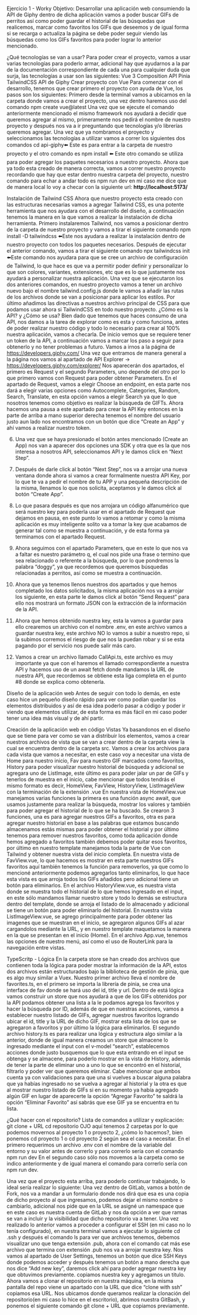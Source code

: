 Ejercicio 1 - Worky
Objetivo: Desarrollar una aplicación web consumiendo la API de Giphy dentro de dicha aplicación vamos a poder buscar GIFs de perritos así como poder guardar el historial de las búsquedas que realicemos, marcar como favoritos los GIFs que deseemos y de igual forma si se recarga o actualiza la página se debe poder seguir viendo las búsquedas como los GIFs favoritos para poder lograr lo anterior mencionado.

¿Qué tecnologías se van a usar?
Para poder crear el proyecto, vamos a usar varias tecnologías para poderlo armar, adicional hay que ayudarnos a la par de la documentación correspondiente de cada una para cualquier duda que surja, las tecnologías a usar son las siguientes:
Vue 3 Composition API
Pinia
TailwindCSS
API de Giphy
Crear proyecto con Vue
Para comenzar con el desarrollo, tenemos que crear primero el proyecto con ayuda de Vue, los pasos son los siguientes:
Primero desde la terminal vamos a ubicarnos en la carpeta donde vamos a crear el proyecto, una vez dentro haremos uso del comando npm create vue@latest
Una vez que se ejecute el comando anteriormente mencionado el mismo framework nos ayudará a decidir que queremos agregar al mismo, primeramente nos pedirá el nombre de nuestro proyecto y después nos va a ir preguntando que tecnologías y/o librerías queremos agregar.
Una vez que ya nombramos el proyecto y seleccionamos las tecnologías a utilizar vamos a correr los siguientes dos comandos cd api-giphy⬅️ Este es para entrar a la carpeta de nuestro proyecto y el otro comando es npm install ⬅️ Este otro comando se utiliza para poder agregar los paquetes necesarios a nuestro proyecto.
Ahora que ya todo esta creado de manera correcta, vamos a correr nuestro proyecto recordando que hay que estar dentro nuestra carpeta del proyecto, nuestro comando para echar a andar todo es npm run dev en mi caso me dice que de manera local lo voy a checar con la siguiente url: **http://localhost:5173/**

Instalación de Tailwind CSS
Ahora que nuestro proyecto esta creado con las estructuras necesarias vamos a agregar Tailwind CSS, es una potente herramienta que nos ayudara con el desarrollo del diseño, a continuación tenemos la manera en la que vamos a realizar la instalación de dicha herramienta.
Primero instalaremos Tailwind, nos vamos a posicionar dentro de la carpeta de nuestro proyecto y vamos a tirar el siguiente comando
npm install -D tailwindcss ⬅️Este nos ayudara a realizar la instalación dentro de nuestro proyecto con todos los paquetes necesarios.
Después de ejecutar el anterior comando, vamos a tirar el siguiente comando npx tailwindcss init ⬅️Este comando nos ayudara para que se cree un archivo de configuración de Tailwind, lo que hace es que va a permitir poder definir y personalizar lo que son colores, variantes, extensiones, etc que es lo que justamente nos ayudará a personalizar nuestra aplicación.
Una vez que se ejecutaron los dos anteriores comandos, en nuestro proyecto vamos a tener un archivo nuevo bajo el nombre tailwind.config.js donde le vamos a añadir las rutas de los archivos donde se van a posicionar para aplicar los estilos.
Por último añadimos las directivas a nuestros archivo principal de CSS para que podamos usar ahora si TailwindCSS en todo nuestro proyecto.
¿Cómo es la API? y ¿Cómo se usa?
Bien dado que tenemos que haces consumo de una API, nos damos a la tarea de explorar como es esta y como funciona, antes de poder realizar nuestro código y todo lo necesario para crear al 100% nuestra aplicación, vamos a checarla.
De inicio vemos que se requiere tener un token de la API, a continuación vamos a marcar los paso a seguir para obtenerlo y no tener problemas a futuro.
Vamos a irnos a la página de https://developers.giphy.com/
Una vez que entramos de manera general a la página nos vamos al apartado de API Explorer -> https://developers.giphy.com/explorer/
Nos aparecerán dos apartados, el primero es Request y el segundo Parameters, uno depende del otro por lo que primero vamos con Request para poder obtener Parameters.
En el apartado de Request, vamos a elegir Choose an endpoint, en esta parte nos dará a elegir varias opciones como Autocomplete, Categories, Random, Search, Translate, en esta opción vamos a elegir Search ya que lo que nosotros tenemos como objetivo es realizar la búsqueda de GIFTs.
Ahora hacemos una pausa a este apartado para crear la API Key entonces en la parte de arriba a mano superior derecha tenemos el nombre del usuario justo aun lado nos encontramos con un botón que dice “Create an App” y ahí vamos a realizar nuestro token.

6. Una vez que se haya presionado el botón antes mencionado (Create an App) nos
   van a aparecer dos opciones una SDK y otra que es la que nos interesa a nosotros
   API, seleccionamos API y le damos click en “Next Step”.

7. Después de darle click al botón “Next Step”, nos va a arrojar una nueva  
   ventana donde ahora si vamos a crear formalmente nuestra API Key, por lo
   que te va a pedir el nombre de tu APP y una pequeña descripción de la
   misma, llenamos lo que nos solicita, aceptamos y le damos click al botón
   “Create App”.

8. Lo que pasara después es que nos arrojara un código alfanumérico que será
   nuestro key para poderla usar en el apartado de Request que dejamos en pausa, en
   este punto lo vamos a retomar y como la misma aplicación es muy inteligente solito
   va a tomar la key que acabamos de generar tal como se muestra a continuación, y
   de esta forma ya terminamos con el apartado Request.

9. Ahora seguimos con el apartado Parameters, que en este lo que nos va a
   faltar es nuestro parámetro q, el cual nos pide una frase o termino que sea
   relacionado o referente a la búsqueda, por lo que pondremos la palabra
   “doggy”, ya que recordemos que queremos búsquedas relacionadas a
   perritos, así como se muestra a continuación.

10. Ahora que ya tenemos llenos nuestros dos apartados y que hemos completado los datos solicitados, la misma aplicación nos va a arrojar los siguiente, en esta parte le damos click al botón “Send Request” para ello nos mostrará un formato JSON con la extracción de la información de la API.

11. Ahora que hemos obtenido nuestra key, esta la vamos a guardar para ello
    crearemos un archivo con el nombre .env, en este archivo vamos a
    guardar nuestra key, este archivo NO lo vamos a subir a nuestro repo, si la
    subimos corremos el riesgo de que nos la puedan robar y si se esta pagando
    por el servicio nos puede salir más caro.

12. Vamos a crear un archivo llamado CallApi.ts, este archivo es muy importante ya que con el haremos el llamado correspondiente a nuestra API y hacemos uso de un await fetch donde mandamos la URL de nuestra API, que recordemos se obtiene esta liga completa en el punto #8 donde se explica como obtenerla.

Diseño de la aplicación web
Antes de seguir con todo lo demás, en este caso hice un pequeño diseño rápido para ver como podían quedar los elementos distribuidos y así de esa idea poderlo pasar a código y poder ir viendo que elementos utilizar, de esta forma es más fácil en mi caso poder tener una idea más visual y de ahí partir.

Creación de la aplicación web en código
Vistas
Ya basandonos en el diseño que se tiene para ver como se van a distribuir los elementos, vamos a crear nuestros archivos de vista que se van a crear dentro de la carpeta view la cual se encuentra dentro de la carpeta src.
Vamos a crear los archivos para cada vista que vamos a necesitar, en este caso voy a necesitar una vista de Home para nuestro inicio, Fav para nuestro GIF marcados como favoritos, History para poder visualizar nuestro historial de búsqueda y adicional se agregara uno de ListImage, este último es para poder jalar un par de GIFs y tenerlos de muestra en el inicio, cabe mencionar que todos tendrás el mismo formato es decir, HomeView, FavView, HistoryView, ListImageView con la terminación de la extensión .vue
En nuestra vista de HomeView.vue manejamos varias funciones la primera es una función async await, que usamos justamente para realizar la búsqueda, mostrar los valores y también para poder agregar el historial de lo que se ha buscado.
Se crearon 3 funciones, una es para agregar nuestros GIFs a favoritos, otra es para agregar nuestro historial en base a las palabras que estamos buscando almacenamos estás mismas para poder obtener el historial y por último tenemos para remover nuestros favoritos, como toda aplicación donde hemos agregado a favoritos también debemos poder quitar esos favoritos, por último en nuestro template manejamos toda la parte de Vue con Tailwind y obtener nuestra vista del inicio completa.
En nuestra vista de FavView.vue, lo que hacemos es mostrar en esta parte nuestros GIFs favoritos aquí también tenemos la función para removerlos, ya que como lo mencioné anteriormente podemos agregarlos tanto eliminarlos, lo que hace esta vista es que arroja todos los GIFs añadidos pero adicional tiene un botón para eliminarlos.
En el archivo HistoryView.vue, es nuestra vista donde se muestra todo el historial de lo que hemos ingresado en el input, en este sólo mandamos llamar nuestro store y todo lo demás se estructura dentro del template, donde se arroja el listado de lo almacenado y adicional se tiene un botón para poder eliminarlo del historial.
En nuestra vista ListImageView.vue, se agrego principalmente para poder obtener las imagenes que se muestran en el inicio, se agregaron algunos GIFs al azar cargandolos mediante la URL, y en nuestro template maquetamos la manera en la que se presentan en el inicio (Home).
En el archivo App.vue, tenemos las opciones de nuestro menú, así como el uso de RouterLink para la navegación entre vistas.

TypeScritp - Lógica
En la carpeta store se han creado dos archivos que contienen toda la lógica para poder mostrar la información de la API, estos dos archivos están estructurados bajo la biblioteca de gestión de pinia, que es algo muy similar a Vuex.
Nuestro primer archivo lleva el nombre de favorites.ts, en el primero se importa la librería de pinia, se crea una interface de fav donde se hará uso del id, title y url.
Dentro de está lógica vamos construir un store que nos ayudará a que de los GIFs obtenidos por la API podamos obtener una lista a la le podamos agrega los favoritos y hacer la búsqueda por ID, además de que en nuestras acciones, vamos a establecer nuestro listado de GIFs, agregar nuestros favoritos logrando ubicar el id, title y la URL de dicho GIF, mostrar esta lista de los que se agregaron a favoritos y por último la lógica para eliminarlos.
El segundo archivo history.ts es para realizar una lógica y estructura algo similar a la anterior, donde de igual manera creamos un store que almacene lo ingresado mediante el input con el v-model “search”, establecemos acciones donde justo busquemos que lo que esta entrando en el input se obtenga y se almacene, para poderlo mostrar en la vista de History, además de tener la parte de eliminar uno a uno lo que se encontró en el historial, filtrarlo y poder ver que queremos eliminar.
Cabe mencionar que ambos cuenta ya con validaciones para que una si vuelves a buscar alguna palabra que ya habías ingresado no se vuelva a agregar al historial y la otra es que al mostrar nuestro listado de GIFs si en su momento ya había agregado algún GIF en lugar de aparecerte la opción “Agregar Favorito” te saldrá la opción “Eliminar Favorito” así sabrás que ese GIF ya se encuentra en tu lista.

¿Qué hacer con el repositorio?
Lista de comandos a utilizar y explicación:
git clone + URL
cd repositorio
OJO aquí tenemos 2 carpetas por lo que podemos movernos al proyecto 1 o proyecto 2, ¿cómo lo hacemos?, bien ponemos cd proyecto 1 o cd proyecto 2 según sea el caso a necesitar.
En el primero requerimos un archivo .env con el nombre de la variable del entorno y su valor antes de correrlo y para correrlo sería con el comando npm run dev
En el segundo caso sólo nos movemos a la carpeta como se indico anteriormente y de igual manera el comando para correrlo sería con npm run dev.

Una vez que el proyecto esta arriba, para poderlo continuar trabajando, lo ideal sería realizar lo siguiente:
Una vez dentro de GitLab, vamos a botón de Fork, nos va a mandar a un formulario donde nos dirá que esa es una copia de dicho proyecto al que ingresamos, podemos dejar el mismo nombre o cambiarlo, adicional nos pide que en la URL se asigné un namespace que en este caso es nuestra cuenta de GitLab y nos da opción a ver que ramas se van a incluir y la visibilidad que dicho repositorio va a tener.
Una vez realizado lo anterior vamos a proceder a configurar el SSH (en mi caso no lo tenía configurado), en nuestra terminal vamos a ejecutar lo siguiente cd .ssh y después el comando ls para ver que archivos tenemos, debemos visualizar uno que tenga extensión .pub, ahora con el comando cat más ese archivo que termina con extensión .pub nos va a arrojar nuestra key.
Nos vamos al apartado de User Settings, tenemos un botón que dice SSH Keys donde podemos acceder y después tenemos un botón a mano derecha que nos dice “Add new key”, daremos click ahí para poder agregar nuestra key que obtuvimos previamente. copiamos nuestra key y agregamos un titulo.
Ahora vamos a clonar el repositorio en nuestra máquina, en la misma pantalla del repo viene un apartado con la URL que dice “clone with ssh” copiamos esa URL.
Nos ubicamos donde queramos realizar la clonación del repositorio(en mi caso lo hice en el escritorio), abrimos nuestra GitBash, y ponemos el siguiente comando git clone + URL que copiamos previamente.
